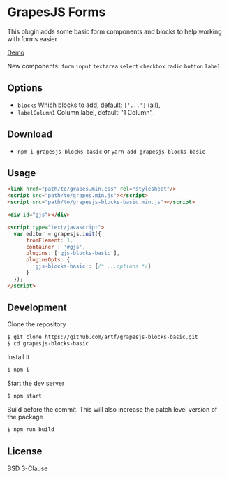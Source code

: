 # GrapesJS Forms

This plugin adds some basic form components and blocks to help working with forms easier

[Demo](http://grapesjs.com/demo.html)
<br/>

New components:
`form`
`input`
`textarea`
`select`
`checkbox`
`radio`
`button`
`label`



## Options

* `blocks` Which blocks to add, default: `['...']` (all),
* `labelColumn1` Column label, default: '1 Column',



## Download

* `npm i grapesjs-blocks-basic` or `yarn add grapesjs-blocks-basic`



## Usage

```html
<link href="path/to/grapes.min.css" rel="stylesheet"/>
<script src="path/to/grapes.min.js"></script>
<script src="path/to/grapesjs-blocks-basic.min.js"></script>

<div id="gjs"></div>

<script type="text/javascript">
  var editor = grapesjs.init({
      fromElement: 1,
      container : '#gjs',
      plugins: ['gjs-blocks-basic'],
      pluginsOpts: {
        'gjs-blocks-basic': {/* ...options */}
      }
  });
</script>
```



## Development

Clone the repository

```sh
$ git clone https://github.com/artf/grapesjs-blocks-basic.git
$ cd grapesjs-blocks-basic
```

Install it

```sh
$ npm i
```

Start the dev server

```sh
$ npm start
```

Build before the commit. This will also increase the patch level version of the package

```sh
$ npm run build
```



## License

BSD 3-Clause
